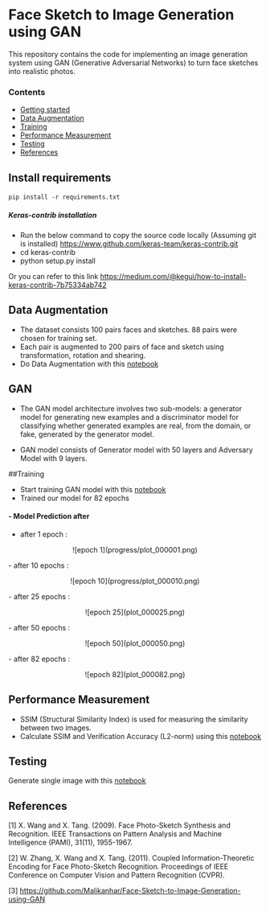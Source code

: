 # Face Sketch to Image Generation using GAN

This repository contains the code for implementing an image generation system using GAN (Generative Adversarial Networks) to turn face sketches into realistic photos. 

### Contents
* [Getting started](#getting-started)
* [Data Augmentation](#data-augmentation)
* [Training](#training)
* [Performance Measurement](#performance-measurement)
* [Testing](#testing)
* [References](#references)

## Install requirements
```
pip install -r requirements.txt
```

##### Keras-contrib installation
-  Run the below command to copy the source code locally (Assuming git is installed)
https://www.github.com/keras-team/keras-contrib.git
- cd keras-contrib
- python setup.py install

Or you can refer to this link https://medium.com/@kegui/how-to-install-keras-contrib-7b75334ab742

## Data Augmentation
 - The dataset consists 100 pairs faces and sketches. 88 pairs were chosen for training set.
 - Each pair is augmented to 200 pairs of face and sketch using transformation, rotation and shearing.
 - Do Data Augmentation with this [notebook](https://github.com/naveenvenk17/Face-Generation-from-Sketch/blob/main/Data%20Augmentation.ipynb)

## GAN
 - The GAN model architecture involves two sub-models: a generator model for generating new examples and a discriminator model for classifying whether generated examples are real, from the domain, or fake, generated by the generator model.

 - GAN model consists of Generator model with 50 layers and Adversary Model with 9 layers. 

##Training

 - Start training GAN model with this [notebook](https://github.com/naveenvenk17/Face-Generation-from-Sketch/blob/main/GAN.ipynb)
 - Trained our model for 82 epochs

#### - Model Prediction after 
 
 - after 1 epoch : 
 <p align="center">
![epoch 1](progress/plot_000001.png)
</p>
 - after 10 epochs : 
 <p align="center">
![epoch 10](progress/plot_000010.png)
</p>
 - after 25 epochs :
  <p align="center">
![epoch 25](plot_000025.png)
</p>
 - after 50 epochs : 
 <p align="center">
![epoch 50](plot_000050.png)
</p>
 - after 82 epochs : 
 <p align="center">
![epoch 82](plot_000082.png)
</p>


## Performance Measurement
 - SSIM (Structural Similarity Index) is used for measuring the similarity between two images.
 - Calculate SSIM and Verification Accuracy (L2-norm) using this [notebook](https://github.com/naveenvenk17/Face-Generation-from-Sketch/blob/main/Compute%20SSIM%20and%20L2-norm.ipynb)

## Testing
Generate single image with this [notebook](https://github.com/naveenvenk17/Face-Generation-from-Sketch/blob/main/Testing.ipynb)

## References
<a id="1">[1]</a> 
X. Wang and X. Tang. (2009).
Face Photo-Sketch Synthesis and Recognition. 
IEEE Transactions on Pattern Analysis and Machine Intelligence (PAMI), 31(11), 1955-1967.

<a id="2">[2]</a>
W. Zhang, X. Wang and X. Tang. (2011).
Coupled Information-Theoretic Encoding for Face Photo-Sketch Recognition.
Proceedings of IEEE Conference on Computer Vision and Pattern Recognition (CVPR).

<a id="3">[3]</a>
https://github.com/Malikanhar/Face-Sketch-to-Image-Generation-using-GAN

